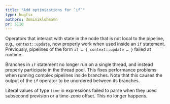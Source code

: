```yaml
---
title: "Add optimizations for `if`"
type: bugfix
authors: dominiklohmann
pr: 5110
---
```


Operators that interact with state in the node that is not local to the
pipeline, e.g., `context::update`, now properly work when used inside an `if`
statement. Previously, pipelines of the form `if … { context::update … }` failed
at runtime.

Branches in `if` statement no longer run on a single thread, and instead
properly participate in the thread pool. This fixes performance problems when
running complex pipelines inside branches. Note that this causes the output of
the `if` operator to be unordered between its branches.

Literal values of type `time` in expressions failed to parse when they used
subsecond prevision or a time-zone offset. This no longer happens.
